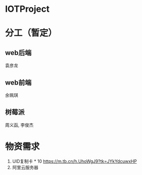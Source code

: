 # IOTProject

# 分工（暂定）
## web后端
袁彦龙
## web前端
余珮琪
## 树莓派
周义函, 李俊杰

# 物资需求
1. UID复制卡 * 10 https://m.tb.cn/h.UhoWgJ9?tk=JYkYdcuwxHP
2. 阿里云服务器